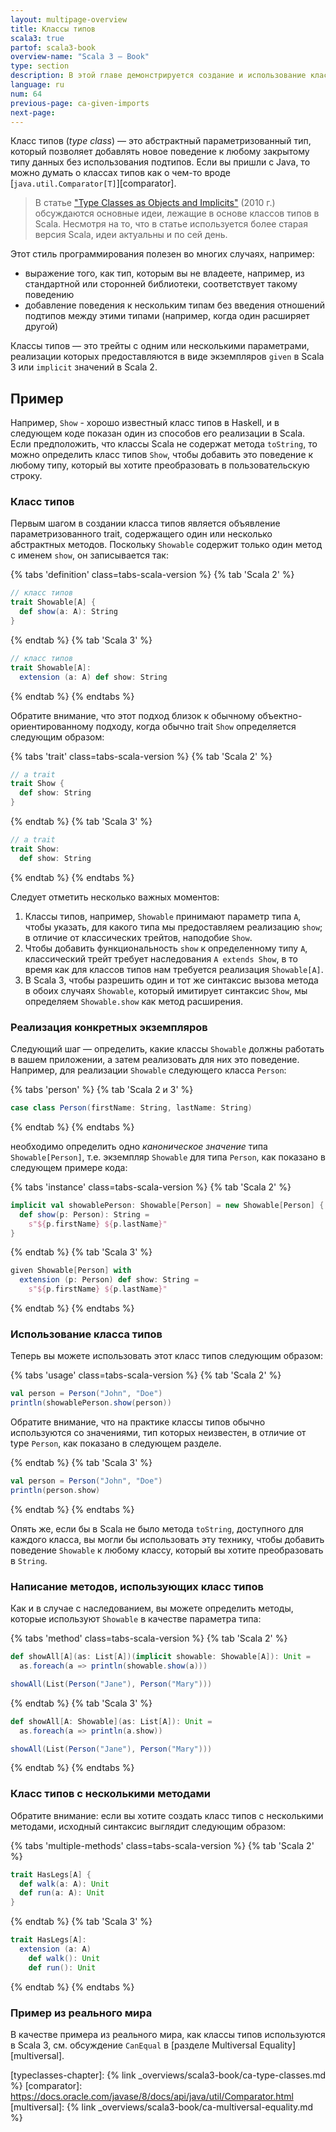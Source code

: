 ```yaml
---
layout: multipage-overview
title: Классы типов
scala3: true
partof: scala3-book
overview-name: "Scala 3 — Book"
type: section
description: В этой главе демонстрируется создание и использование классов типов.
language: ru
num: 64
previous-page: ca-given-imports
next-page:
---
```


Класс типов (_type class_) — это абстрактный параметризованный тип,
который позволяет добавлять новое поведение к любому закрытому типу данных без использования подтипов.
Если вы пришли с Java, то можно думать о классах типов как о чем-то вроде [`java.util.Comparator[T]`][comparator].

> В статье ["Type Classes as Objects and Implicits"][typeclasses-paper] (2010 г.) обсуждаются основные идеи,
> лежащие в основе классов типов в Scala.
> Несмотря на то, что в статье используется более старая версия Scala, идеи актуальны и по сей день.

Этот стиль программирования полезен во многих случаях, например:

- выражение того, как тип, которым вы не владеете, например, из стандартной или сторонней библиотеки, соответствует такому поведению
- добавление поведения к нескольким типам без введения отношений подтипов между этими типами (например, когда один расширяет другой)

Классы типов — это трейты с одним или несколькими параметрами,
реализации которых предоставляются в виде экземпляров `given` в Scala 3 или `implicit` значений в Scala 2.

## Пример

Например, `Show` - хорошо известный класс типов в Haskell, и в следующем коде показан один из способов его реализации в Scala.
Если предположить, что классы Scala не содержат метода `toString`, то можно определить класс типов `Show`,
чтобы добавить это поведение к любому типу, который вы хотите преобразовать в пользовательскую строку.

### Класс типов

Первым шагом в создании класса типов является объявление параметризованного trait, содержащего один или несколько абстрактных методов.
Поскольку `Showable` содержит только один метод с именем `show`, он записывается так:

{% tabs 'definition' class=tabs-scala-version %}
{% tab 'Scala 2' %}

```scala
// класс типов
trait Showable[A] {
  def show(a: A): String
}
```

{% endtab %}
{% tab 'Scala 3' %}

```scala
// класс типов
trait Showable[A]:
  extension (a: A) def show: String
```

{% endtab %}
{% endtabs %}

Обратите внимание, что этот подход близок к обычному объектно-ориентированному подходу,
когда обычно trait `Show` определяется следующим образом:

{% tabs 'trait' class=tabs-scala-version %}
{% tab 'Scala 2' %}

```scala
// a trait
trait Show {
  def show: String
}
```

{% endtab %}
{% tab 'Scala 3' %}

```scala
// a trait
trait Show:
  def show: String
```

{% endtab %}
{% endtabs %}

Следует отметить несколько важных моментов:

1. Классы типов, например, `Showable` принимают параметр типа `A`, чтобы указать, для какого типа мы предоставляем реализацию `show`;
   в отличие от классических трейтов, наподобие `Show`.
2. Чтобы добавить функциональность `show` к определенному типу `A`, классический трейт требует наследования `A extends Show`,
   в то время как для классов типов нам требуется реализация `Showable[A]`.
3. В Scala 3, чтобы разрешить один и тот же синтаксис вызова метода в обоих случаях `Showable`,
   который имитирует синтаксис `Show`, мы определяем `Showable.show` как метод расширения.

### Реализация конкретных экземпляров

Следующий шаг — определить, какие классы `Showable` должны работать в вашем приложении, а затем реализовать для них это поведение.
Например, для реализации `Showable` следующего класса `Person`:

{% tabs 'person' %}
{% tab 'Scala 2 и 3' %}

```scala
case class Person(firstName: String, lastName: String)
```

{% endtab %}
{% endtabs %}

необходимо определить одно _каноническое значение_ типа `Showable[Person]`, т.е. экземпляр `Showable` для типа `Person`,
как показано в следующем примере кода:

{% tabs 'instance' class=tabs-scala-version %}
{% tab 'Scala 2' %}

```scala
implicit val showablePerson: Showable[Person] = new Showable[Person] {
  def show(p: Person): String =
    s"${p.firstName} ${p.lastName}"
}
```

{% endtab %}
{% tab 'Scala 3' %}

```scala
given Showable[Person] with
  extension (p: Person) def show: String =
    s"${p.firstName} ${p.lastName}"
```

{% endtab %}
{% endtabs %}

### Использование класса типов

Теперь вы можете использовать этот класс типов следующим образом:

{% tabs 'usage' class=tabs-scala-version %}
{% tab 'Scala 2' %}

```scala
val person = Person("John", "Doe")
println(showablePerson.show(person))
```

Обратите внимание, что на практике классы типов обычно используются со значениями, тип которых неизвестен,
в отличие от type `Person`, как показано в следующем разделе.

{% endtab %}
{% tab 'Scala 3' %}

```scala
val person = Person("John", "Doe")
println(person.show)
```

{% endtab %}
{% endtabs %}

Опять же, если бы в Scala не было метода `toString`, доступного для каждого класса, вы могли бы использовать эту технику,
чтобы добавить поведение `Showable` к любому классу, который вы хотите преобразовать в `String`.

### Написание методов, использующих класс типов

Как и в случае с наследованием, вы можете определить методы, которые используют `Showable` в качестве параметра типа:

{% tabs 'method' class=tabs-scala-version %}
{% tab 'Scala 2' %}

```scala
def showAll[A](as: List[A])(implicit showable: Showable[A]): Unit =
  as.foreach(a => println(showable.show(a)))

showAll(List(Person("Jane"), Person("Mary")))
```

{% endtab %}
{% tab 'Scala 3' %}

```scala
def showAll[A: Showable](as: List[A]): Unit =
  as.foreach(a => println(a.show))

showAll(List(Person("Jane"), Person("Mary")))
```

{% endtab %}
{% endtabs %}

### Класс типов с несколькими методами

Обратите внимание: если вы хотите создать класс типов с несколькими методами, исходный синтаксис выглядит следующим образом:

{% tabs 'multiple-methods' class=tabs-scala-version %}
{% tab 'Scala 2' %}

```scala
trait HasLegs[A] {
  def walk(a: A): Unit
  def run(a: A): Unit
}
```

{% endtab %}
{% tab 'Scala 3' %}

```scala
trait HasLegs[A]:
  extension (a: A)
    def walk(): Unit
    def run(): Unit
```

{% endtab %}
{% endtabs %}

### Пример из реального мира

В качестве примера из реального мира, как классы типов используются в Scala 3,
см. обсуждение `CanEqual` в [разделе Multiversal Equality][multiversal].

[typeclasses-paper]: https://infoscience.epfl.ch/record/150280/files/TypeClasses.pdf

[typeclasses-chapter]: {% link _overviews/scala3-book/ca-type-classes.md %}
[comparator]: https://docs.oracle.com/javase/8/docs/api/java/util/Comparator.html
[multiversal]: {% link _overviews/scala3-book/ca-multiversal-equality.md %}
